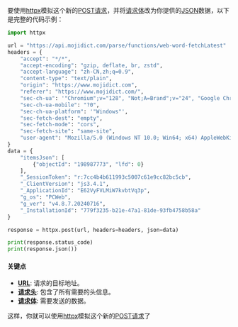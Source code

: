 

要使用[httpx](https://zh.wikipedia.org/wiki/httpx)模拟这个新的[POST请求](https://zh.wikipedia.org/wiki/POST请求)，并将[请求体](https://zh.wikipedia.org/wiki/请求体)改为你提供的[JSON](https://zh.wikipedia.org/wiki/JSON)数据，以下是完整的代码示例：

```python
import httpx

url = "https://api.mojidict.com/parse/functions/web-word-fetchLatest"
headers = {
    "accept": "*/*",
    "accept-encoding": "gzip, deflate, br, zstd",
    "accept-language": "zh-CN,zh;q=0.9",
    "content-type": "text/plain",
    "origin": "https://www.mojidict.com",
    "referer": "https://www.mojidict.com/",
    "sec-ch-ua": '"Chromium";v="128", "Not;A=Brand";v="24", "Google Chrome";v="128"',
    "sec-ch-ua-mobile": "?0",
    "sec-ch-ua-platform": '"Windows"',
    "sec-fetch-dest": "empty",
    "sec-fetch-mode": "cors",
    "sec-fetch-site": "same-site",
    "user-agent": "Mozilla/5.0 (Windows NT 10.0; Win64; x64) AppleWebKit/537.36 (KHTML, like Gecko) Chrome/128.0.0.0 Safari/537.36"
}
data = {
    "itemsJson": [
        {"objectId": "198987773", "lfd": 0}
    ],
    "_SessionToken": "r:7cc4b4b611993c5007c61e9cc82bc5cb",
    "_ClientVersion": "js3.4.1",
    "_ApplicationId": "E62VyFVLMiW7kvbtVq3p",
    "g_os": "PCWeb",
    "g_ver": "v4.8.7.20240716",
    "_InstallationId": "779f3235-b21e-47a1-81de-93fb4758b58a"
}

response = httpx.post(url, headers=headers, json=data)

print(response.status_code)
print(response.json())
```

#### 关键点

- **[URL](https://zh.wikipedia.org/wiki/URL)**: 请求的目标地址。
- **[请求头](https://zh.wikipedia.org/wiki/请求头)**: 包含了所有需要的头信息。
- **[请求体](https://zh.wikipedia.org/wiki/请求体)**: 需要发送的数据。

这样，你就可以使用[httpx](https://zh.wikipedia.org/wiki/httpx)模拟这个新的[POST请求](https://zh.wikipedia.org/wiki/POST请求)了